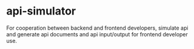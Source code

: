 api-simulator
=============

For cooperation between backend and frontend developers, simulate api and generate api documents and api input/output for frontend developer use.
